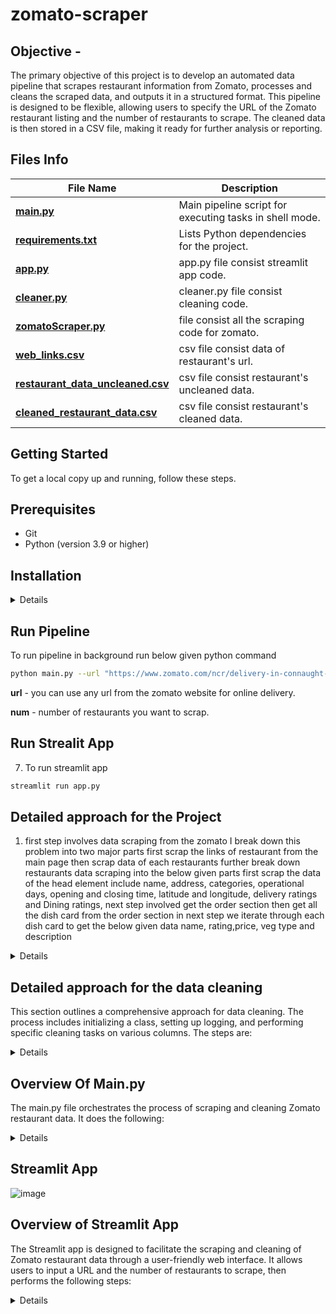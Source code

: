 # zomato-scraper

## Objective -

The primary objective of this project is to develop an automated data pipeline that scrapes restaurant information from Zomato, processes and cleans the scraped data, and outputs it in a structured format. This pipeline is designed to be flexible, allowing users to specify the URL of the Zomato restaurant listing and the number of restaurants to scrape. The cleaned data is then stored in a CSV file, making it ready for further analysis or reporting.

## Files Info


| **File Name**                                                                                   | **Description**                                           |
|-------------------------------------------------------------------------------------------------|----------------------------------------------             |
| [**main.py**](https://github.com/deepakver484/zomato-scraper/main.py)                           | Main pipeline script for executing tasks in shell mode.   |
| [**requirements.txt**](https://github.com/deepakver484/zomato-scraper/requirements.txt)         | Lists Python dependencies for the project.                |
| [**app.py**](https://github.com/deepakver484/zomato-scraper/app.py)                             | app.py file consist streamlit app code.                   |
| [**cleaner.py**](https://github.com/deepakver484/zomato-scraper/cleaner.py)                     | cleaner.py file consist cleaning code.                    |
| [**zomatoScraper.py**](https://github.com/deepakver484/zomato-scraper/zomatoScraper.py)         | file consist all the scraping code for zomato.            |
| [**web_links.csv**](https://github.com/deepakver484/zomato-scraper/web_links.csv)                   | csv file consist data of restaurant's url.                   |
| [**restaurant_data_uncleaned.csv**](https://github.com/deepakver484/zomato-scraper/restaurant_data_uncleaned.csv)                   | csv file consist restaurant's uncleaned data. |
| [**cleaned_restaurant_data.csv**](https://github.com/deepakver484/zomato-scraper/cleaned_restaurant_data.csv)                   | csv file consist restaurant's cleaned data.       |






## Getting Started

To get a local copy up and running, follow these steps.

## Prerequisites

* Git
* Python (version 3.9 or higher)

## Installation
<details>

1. Clone the repo
    ```sh
    git clone https://github.com/deepakver484/zomato-scraper.git
    ```

2. Change to the directory
    ```sh
    cd zomato-scraper
    ```

3. Create a virtual environment
    ```sh
    python -m venv venv
    ```
4. Activate the virtual environment

    On Windows:
    ```sh
    venv\Scripts\activate
    ```

    On macOS and Linux:
    ```sh
    source venv/bin/activate
    ```

5. Install the dependencies
    ```sh
    pip install -r requirements.txt
   ```
</details> 

## Run Pipeline

 To run pipeline in background run below given python command
```sh
python main.py --url "https://www.zomato.com/ncr/delivery-in-connaught-place" --num 1
```
**url** - you can use any url from the zomato website for online delivery.

**num** - number of restaurants you want to scrap.

## Run Strealit App
7. To run streamlit app
```sh
streamlit run app.py
```

## Detailed approach for the Project
1. first step involves data scraping from the zomato
I break down this problem into two major parts first scrap the links of restaurant from the main page
then scrap data of each restaurants
further break down restaurants data scraping into the below given parts
first scrap the data of the head element
include name, address, categories, operational days, opening and closing time, latitude and longitude, delivery ratings and Dining ratings,
next step involved 
get the order section 
then get all the dish card from the order section
in next step we iterate through each dish card to get the below given data
name, rating,price, veg type and description
<details>
  
## Scraping Code Setup
<details>
- Create and initialize the ZomatoScraper class.
 ```sh
class RestaurantScraper:
    def __init__(self, headless = True):
        self.headless = headless
        self.driver = self._setup_driver()
        self.logger = self._setup_logger()
```

- Set up the driver function.
```sh
    def _setup_driver(self):
        chrome_options = Options()
        if self.headless:
            chrome_options.add_argument("--headless=new")  # Run in headless mode
            chrome_options.add_argument("--window-size=1920x1080")
        chrome_options.add_argument("--user-agent=Mozilla/5.0 (Windows NT 10.0; Win64; x64) AppleWebKit/537.36 (KHTML, like Gecko) Chrome/127.0.0.0 Safari/537.36")
        return webdriver.Chrome(options=chrome_options)
```


- Implement the logger function.
  ```sh
    def _setup_logger(self):
        logger = logging.getLogger(__name__)
        logger.setLevel(logging.INFO)
        handler = logging.StreamHandler()
        handler.setFormatter(logging.Formatter('%(asctime)s - %(levelname)s - %(message)s'))
        logger.addHandler(handler)
        return logger
  ```

  
- Configure the screenshot capture function.
  ```sh
    def _take_screenshot(self, filename):
        """Take a screenshot and save it to the specified file."""
        self.driver.save_screenshot(filename)
        self.logger.info(f"Screenshot saved as {filename}")
  ```

  
- Implement the try_element function.
  function will handle the error while using find element and find elements in selenium
```sh
def try_element(self, tag_type, tag_path, driver=None, element = True):
        result = None
        if driver is None:
            driver = self.driver

        if element:
            try:
                by_type = getattr(By, tag_type.upper())
                result = driver.find_element(by_type, tag_path)
                self.logger.info(f"Element found: {result}")
            except NoSuchElementException:
                result = DummyElement()
                self.logger.warning(f"Element not found with {tag_type}='{tag_path}'")

        else:
            try:
                by_type = getattr(By, tag_type.upper())
                result = driver.find_elements(by_type, tag_path)
                self.logger.info(f"Elements found: {len(result)}")
            except NoSuchElementException:
                result = DummyElement()
                self.logger.warning(f"Elements not found with {tag_type}='{tag_path}'")

        return result
```


- Create and initialize the DummyElement
  this will handle error of using .txt and get_attribute
 ```sh
class DummyElement:
    def __init__(self, text="Not found"):
        self.text = text

    def get_attribute(self, attribute):
        return "Not found"
```
</details>

## Data Scraping from Zomato: The first step involves scraping data from Zomato. This process is divided into two main parts:
<details>
 
**Scraping Restaurant Links:** Initially, we extract the links to individual restaurants from the main page.
```sh
    def get_restaurant_urls(self, link, num):
        try:
            self.logger.info(f"Fetching restaurant URLs from {link}")
            self.driver.get(link)
            sleep(5)

            self._take_screenshot("initial_load.png")
            # Initialize the list and set up an explicit wait
            li = []
            wait = WebDriverWait(self.driver, 10)  # Adjust the timeout as needed

            while True:
                if len(li) == 0:
                    # Wait for the elements to be present
                    wait.until(EC.presence_of_all_elements_located((By.XPATH, '//img[@alt="Restaurant Card"]/../..')))
                    li = self.driver.find_elements(By.XPATH, '//img[@alt="Restaurant Card"]/../..')
                
                if len(li) == 0:
                    # If no elements found, break the loop
                    self.logger.warning("No restaurant cards found.")
                    break
                
                element = li[-1]
                self.driver.execute_script("arguments[0].scrollIntoView();", element)
                
                # Use an explicit wait to ensure new elements are loaded
                sleep(5)
                # finding the resturant_cards anchor element
                li = self.driver.find_elements(By.XPATH, '//img[@alt="Restaurant Card"]/../..')
                self.logger.info(f"{len(li)} number of restaurants cards found")
                
                if len(li) >= num:
                    break

            # Get URLs
            restaurant_urls = [link.get_attribute('href') for link in li[:num]]
            self.logger.info(f"Successfully fetched {len(restaurant_urls)} restaurant URLs")
            return restaurant_urls
        except Exception as e:
            self.logger.error(f"An error occurred: {str(e)}")
            return []
```
- **Scraping Restaurant Data:** Once we have the restaurant links, we proceed to scrape detailed data for each restaurant. This process is further divided into several sub-tasks:
  ```sh
    def get_restaurant_data(self, restaurant_link):
        try:
            self.logger.info(f"Fetching restaurant data from URL {restaurant_link}")

            # getting the restaurant link
            self.driver.get(restaurant_link)
            sleep(5)
            # calling the get_head_info function to get all the info of the restaurant's head
            data = self.get_head_info()

            # calling the extract_order_sectionos function to get all the dish_section elements
            dish_section = self.extract_order_sections()
            dish_data  = []
            for dish in dish_section:
                #calling extract_dish_card function to get teh dish elements from the dish_section
                dish_data.append(self.extract_dish_card(dish))

            data['dish_data'] = dish_data

            return data

        except Exception as e:
            self.logger.error(f"An error occurred: {str(e)}")
            return {

            }
  ```

- **Head Element Data:** We start by collecting data from the head element, which includes the restaurant's name, address, categories, operational days, opening and closing times, latitude and longitude, delivery ratings, and dining ratings.
  ```sh
    def get_head_info(self):
        head_div = self.try_element('xpath', '//div[contains(text(),"Ratings")]/../../../../..')
        
        # finding name of the restaurant
        name_element = self.try_element('TAG_NAME', 'h1', driver= head_div)
        name = name_element.text
        
        # finding the resaurants ratings
        rating_element = self.try_element('XPATH', '//div[contains(text(),"Ratings")]/../../..')
        rating = rating_element.text.split('\n')
        
        # finding the categories restaurant served
        category_element = self.try_element('XPATH', '//div[contains(text(),"Ratings")]/../../../../../../section[1]/div')
        category = category_element.text.split(', ')
        
        #finding the location of the restaurant
        location_element = self.try_element('XPATH','//div[contains(text(),"Ratings")]/../../../../../../section[1]/a')
        location = location_element.text.split(', ')
        
        # finding the opening and closing time
        tooltip_xpath = '//div[@role ="tooltip"]'
        text_element = '//span[@role="tooltip"]'
        time = self.get_dynamic_tooltip_text(tooltip_xpath=tooltip_xpath, text_element=text_element)
        
        #findnig the cordinates of the restaurant
        destination_element = self.try_element('XPATH', '//span[contains(text(),"Direction")]/../..')
        destination_url = destination_element.get_attribute('href')
        coordinates = self.get_location(destination_url)

        data = {
            "name" : name,
            "rating" : rating,
            "category" : category,
            "location" : location,
            "time" : time,
            "coordinates" : coordinates
        }
        return data
  ```
  
  - **Location** get the location from the location href
    ```sh
    def get_location(self, destination_url):
        parsed_url = urlparse(destination_url)
        query_params = parse_qs(parsed_url.query)

        # Extract the 'destination' parameter
        destination = query_params.get('destination', [None])[0]

        if destination:
            # Split the 'destination' parameter to get latitude and longitude
            latitude, longitude = destination.split(',')
            self.logger.info(f"Latitude: {latitude}")
            self.logger.info(f"Longitude: {longitude}")
            return {
                'latitude' : latitude, 
                'longitude' : longitude
                }
        else:
            self.logger.warning("No destination parameter found in the URL")
            return {
                'latitude' : 'not available', 
                'longitude' : 'not available'
                }
    ```
    
  - **opening and closing time** get the data from the tooltip
    ```sh
    def get_dynamic_tooltip_text(self, tooltip_xpath, text_element):
        #finding tool tip element
        tooltip_element = self.try_element('xpath', tooltip_xpath)

        action = ActionChains(self.driver)
        #moving cursor to hover over the tooltip div to activate the script
        action.move_to_element(tooltip_element).perform()
            
        # Capture the tooltip's text from the displayed elements
        tooltip_text = self.try_element('xpath', text_element).text
        return tooltip_text
    ```

  - **Order Section:** Next, we scrape the order section of the restaurant page.
  ```sh
    def extract_order_sections(self):

        # Find the order sections after the first one
        order_section = self.try_element('xpath', '//h2[contains(text(),"Order Online")]/../../../section', element=False)
        order_section = order_section[1:]  # Skip the first section due not having the relevent content
        
        order_div = []
        # Loop through each section and find div elements with text
        for sec in order_section:
            divs = self.try_element('xpath', 'div', driver = sec, element=False)
            self.logger.info(f"Found {len(divs)} div elements in section.")
            for div in divs:
                if div.text:
                    order_div.append(div)
                    self.logger.debug(f"Appended div with text: {div.text}")

        dish_card = []
        # Loop through each order div and find inner div elements
        for div in order_div:
            dish_card += self.try_element('xpath', 'div', driver = div, element=False)
            self.logger.info(f"Extracted {len(dish_card)} dish cards so far.")

        return dish_card
  ```

  - **Dish Cards:** We then extract all the dish cards from the order section. For each dish card, we gather detailed information including the dish name, rating, price, vegetarian type, and description.
    ```sh
    def extract_dish_card(self, dish_card):
        # Extract the dish name
        dish_name = self.try_element('tag_name', 'H4', driver=dish_card).text
            
        # Extract the number of votes
        dish_votes = self.try_element('xpath', './/span[contains(text(), "votes")]', driver = dish_card).text
            
        # Extract the dish price
        dish_price = self.try_element('xpath', './/span[contains(text(), "₹")]', driver = dish_card).text

        # Check if the "read more" button for description exists and click it if found
        dish_description_read_more = self.try_element('xpath', './/span[contains(text(), "read more")]', driver = dish_card)
        if dish_description_read_more.text != 'Not found':
            dish_description_read_more.click()
            self.logger.info("Clicked on 'read more' for dish description.")

        # Extract the dish description
        dish_description = self.try_element('tag_name', 'p', driver = dish_card).text

        #Extract the rating
        rating, dish_type = self.ratings_dish_card(dish_card)

        # Return the extracted information as a dictionary
        dish_info = {
                "name": dish_name,
                "votes": dish_votes,
                "price": dish_price,
                "description": dish_description,
                "rating" : rating,
                "dish_type" : dish_type
            }

        return dish_info
    ```

  - **Ratings & veg type of the Dish:** this will get the ratings from the dish card
```sh
    def ratings_dish_card(self, dish_card):
        counter = 0
        i_tags = self.try_element('tag_name', 'i', element=False, driver = dish_card)
        
        # Check the color attribute of the first element to judge the dish either veg or nonveg
        color = i_tags[0].get_attribute('color')
        if color == '#3AB757':
            dish_type = 'veg'
        elif color == '#BF4C43':
            dish_type = 'non-veg'
        else:
            self.logger.warning(f'Unknown dish with color code: {color}')

        if len(i_tags) == 1:
            return counter, dish_type
        
        # Process remaining elements
        for i_tag in i_tags[1:]:
            i_element = self.try_element('tag_name', 'title', driver = i_tag)
            if i_element.text != 'Not found':
                # increase the counter rating
                counter += 1
            else:
                # getting the decimal of the rating
                last = self.try_element('xpath', './/*[local-name()="stop" and @stop-color="#F3C117"]', element=False,driver= i_tag)
                if len(last) == 0:
                    break
                else:
                    last = last[1]
                counter += int(last.get_attribute('offset').replace('%', '')) * 0.01
                break
        return counter, dish_type
```
</details> 
</details>

## Detailed approach for the data cleaning
This section outlines a comprehensive approach for data cleaning. The process includes initializing a class, setting up logging, and performing specific cleaning tasks on various columns. The steps are:
<details>
- create class and initialize.
  ```sh
class DataCleaner:
    def __init__(self, dataframe):
        self.df = dataframe
        self.logger = self._setup_logger()
  ```
- create logger function.
  ```sh
    def _setup_logger(self):
        logger = logging.getLogger(__name__)
        logger.setLevel(logging.INFO)
        handler = logging.StreamHandler()
        handler.setFormatter(logging.Formatter('%(asctime)s - %(levelname)s - %(message)s'))
        logger.addHandler(handler)
        return logger
  ```
- convert dictionary column into the simple columns.
  ```sh
    def convert_dict_column(self, column_name):
        try:
            self.logger.info(f"Converting column '{column_name}' from text to dictionary.")
            # self.df[column_name] = self.df[column_name].apply(ast.literal_eval)
            expanded_df = self.df[column_name].apply(pd.Series)
            self.df = pd.concat([self.df.drop(columns=column_name), expanded_df], axis=1)
            self.logger.info(f"Column '{column_name}' successfully converted and expanded.")
        except Exception as e:
            self.logger.error(f"Error converting column '{column_name}': {e}")
  ```
- clean the rating column.
  ```sh
    def clean_ratings(self):
        def ratings(rating):
            try:
                dining_ratings = rating[0]
                dining_votes = rating[1]
                delivery_ratings = rating[3]
                delivery_votes = rating[4]
                return {
                    "dining_ratings": dining_ratings,
                    "dining_votes": dining_votes,
                    "delivery_ratings": delivery_ratings,
                    "delivery_votes": delivery_votes
                }
            except IndexError as e:
                self.logger.error(f"Error processing rating data: {e}")
                return {
                    "dining_ratings": None,
                    "dining_votes": None,
                    "delivery_ratings": None,
                    "delivery_votes": None
                }
        
        try:
            self.logger.info("Cleaning 'rating' column.")
            self.df['rating'] = self.df['rating'].apply(ratings)
            df_ratings = self.df['rating'].apply(pd.Series)
            self.df = pd.concat([self.df.drop(columns='rating'), df_ratings], axis=1)
            self.logger.info("'rating' column cleaned and expanded.")
        except Exception as e:
            self.logger.error(f"Error cleaning 'rating' column: {e}")
  ```
- clean the timem column.
  ```sh
    def process_time_column(self):
        try:
            self.logger.info("Processing 'time' column.")
            self.df['days'] = self.df['time'].apply(lambda x: x.replace('Opening Hours\n','').split(':')[0])
            self.df['opening and closing time'] = self.df['time'].apply(lambda x: ":".join(x.replace('Opening Hours\n','').split(':')[1:]))
            self.df.drop(columns = 'time', inplace = True)
            self.logger.info("'time' column processed.")
        except Exception as e:
            self.logger.error(f"Error processing 'time' column: {e}")
  ```
</details>

## Overview Of Main.py
The main.py file orchestrates the process of scraping and cleaning Zomato restaurant data. It does the following:
<details>
- **Argument Parsing:** Reads command-line arguments for the Zomato URL and the number of restaurants to scrape.
  ```sh
def parse_arguments():
    parser = argparse.ArgumentParser(description='Scrape Zomato restaurant data.')
    parser.add_argument('--url', type=str, required=True, help='URL of the Zomato restaurant listing')
    parser.add_argument('--num', type=int, required=True, help='Number of restaurants to fetch')
    return parser.parse_args()
  ```
- **Data Scraping:** Fetches restaurant URLs and detailed data, saving the results to CSV files.
  ```sh
def scrape_data(url, num):
    scraper = RestaurantScraper(headless=True)
    restaurant_urls = scraper.get_restaurant_urls(url, num)
    
    df = pd.DataFrame(restaurant_urls, columns=['Web_link'])
    df.to_csv('web_links.csv', index=False)

    df['restaurant_data'] = df['Web_link'].apply(scraper.get_restaurant_data)
    df.to_csv('restaurant_data_uncleaned.csv', index=False)
    
    return df
  ```
- **Data Cleaning:** Processes and cleans the scraped data by transforming columns and standardizing values, then saves the cleaned data to a final CSV file.
  ```sh
def clean_data(df):
    cleaner = DataCleaner(df)
    cleaner.convert_dict_column('restaurant_data')
    cleaner.clean_ratings()
    cleaner.process_time_column()
    
    cleaned_df = cleaner.get_cleaned_dataframe()
    cleaned_df.to_csv('restaurant_data.csv', index=False)
    
    return cleaned_df
  ```
</details>

## Streamlit App 
![image](https://github.com/user-attachments/assets/f13d6b34-f178-41b6-975a-e4c804c1e3e7)

## Overview of Streamlit App
The Streamlit app is designed to facilitate the scraping and cleaning of Zomato restaurant data through a user-friendly web interface. It allows users to input a URL and the number of restaurants to scrape, then performs the following steps:
<details>
- **Data Scraping:** Collects restaurant URLs and detailed information, updating progress and status messages to keep the user informed.
  ```sh
  def scrape_data(url, num, progress_bar, status_message):
    # Step 1: Scrape restaurant URLs
    status_message.write('Restaurant links scraping, please wait...')
    scraper = RestaurantScraper(headless=True)
    restaurant_urls = scraper.get_restaurant_urls(url, num)
    
    df = pd.DataFrame(restaurant_urls, columns=['Web_link'])
    df.to_csv('web_links.csv', index=False)
    
    # Update progress to 33% after link scraping
    progress_bar.progress(33)
    
    # Step 2: Fetch restaurant data
    status_message.write('Restaurant data scraping, please wait...')
    df['restaurant_data'] = None
    
    for i, link in enumerate(df['Web_link']):
        df.at[i, 'restaurant_data'] = scraper.get_restaurant_data(link)
        progress_bar.progress(33 + int(33 * (i + 1) / len(df)))  # Incrementally update progress
    
    df.to_csv('restaurant_data.csv', index=False)
    return df
  ```
- **Data Cleaning:** Processes the scraped data to improve its quality, updating the progress bar as each cleaning step is completed.
  ```sh
  def clean_data(df, progress_bar, status_message):
    # Initialize DataCleaner with the DataFrame
    cleaner = DataCleaner(df)
    status_message.write('Data cleaning, please wait...')
    
    # Perform data cleaning
    cleaner.convert_dict_column('restaurant_data')
    progress_bar.progress(70)
    
    cleaner.clean_ratings()
    progress_bar.progress(85)
    
    cleaner.process_time_column()
    progress_bar.progress(95)
    
    # Get the cleaned DataFrame
    cleaned_df = cleaner.get_cleaned_dataframe()
    cleaned_df.to_csv('cleaned_restaurant_data.csv', index=False)
    progress_bar.progress(100)
    
    return cleaned_df
  ```
- **User Interaction:** Provides a button to start the scraping and cleaning process, displays the resulting data in a table, and offers a download option for the cleaned data.
  ```sh
    st.title('Zomato Restaurant Scraper')
    st.markdown('Enter the URL and number of restaurants to scrape.')
    
    url = st.text_input('Restaurant Listing URL', 'https://www.zomato.com/ncr/delivery-in-connaught-place')
    num = st.number_input('Number of Restaurants', min_value=1, value=25)
    
    # Initialize or clear session state
    if 'result_df' not in st.session_state:
        st.session_state.result_df = None
    
    # Button to start scraping
    if st.button('Start Scraping'):
    
    # Create message 
    status_message = st.empty()
    # Create single progress bar 
    progress_bar = st.progress(0)

    
    # Scrape data
    data_df = scrape_data(url, num, progress_bar, status_message)
    
    # Clean data
    result_df = clean_data(data_df, progress_bar, status_message)
    
    # Store the result in session state
    st.session_state.result_df = result_df
    
    status_message.write('Data is ready to download!')

  # Display the results if available
  if st.session_state.result_df is not None:
      st.dataframe(st.session_state.result_df)
      st.download_button('Download Restaurant Data CSV', st.session_state.result_df.to_csv(index=False), 'restaurant_data.csv', 'text/csv')

  ```
The app uses progress bars and status messages to give real-time feedback on the progress of data processing and allows users to download the cleaned data in CSV format.
</details>


